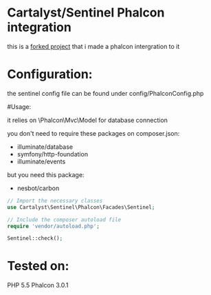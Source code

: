 # Cartalyst/Sentinel Phalcon integration

this is a [forked project](https://github.com/talal424/sentinel) that i made a phalcon intergration to it

# Configuration:

the sentinel config file can be found under config/PhalconConfig.php

#Usage:

it relies on \Phalcon\Mvc\Model for database connection

you don't need to require these packages on composer.json:

* illuminate/database
* symfony/http-foundation
* illuminate/events

but you need this package:

* nesbot/carbon

```php
// Import the necessary classes
use Cartalyst\Sentinel\Phalcon\Facades\Sentinel;

// Include the composer autoload file
require 'vendor/autoload.php';

Sentinel::check();
```

# Tested on:

PHP 5.5
Phalcon 3.0.1
